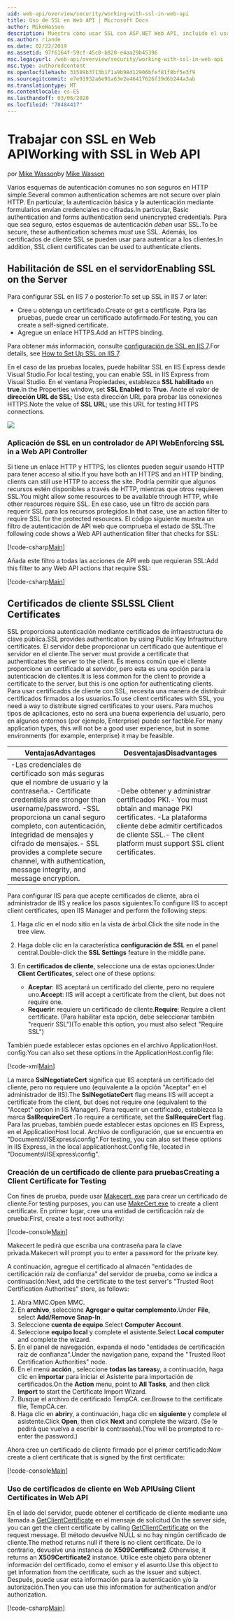 ```yaml
---
uid: web-api/overview/security/working-with-ssl-in-web-api
title: Uso de SSL en Web API | Microsoft Docs
author: MikeWasson
description: Muestra cómo usar SSL con ASP.NET Web API, incluido el uso de certificados de cliente SSL.
ms.author: riande
ms.date: 02/22/2019
ms.assetid: 97f6164f-59cf-45c0-b820-e4aa29b45396
msc.legacyurl: /web-api/overview/security/working-with-ssl-in-web-api
msc.type: authoredcontent
ms.openlocfilehash: 31589b3713b1f1a9b98d12906bfef81f8bf5e3f9
ms.sourcegitcommit: e7e91932a6e91a63e2e46417626f39d6b244a3ab
ms.translationtype: MT
ms.contentlocale: es-ES
ms.lasthandoff: 03/06/2020
ms.locfileid: "78484417"
---
```

# <a name="working-with-ssl-in-web-api"></a><span data-ttu-id="565fb-103">Trabajar con SSL en Web API</span><span class="sxs-lookup"><span data-stu-id="565fb-103">Working with SSL in Web API</span></span>

<span data-ttu-id="565fb-104">por [Mike Wasson](https://github.com/MikeWasson)</span><span class="sxs-lookup"><span data-stu-id="565fb-104">by [Mike Wasson](https://github.com/MikeWasson)</span></span>

<span data-ttu-id="565fb-105">Varios esquemas de autenticación comunes no son seguros en HTTP simple.</span><span class="sxs-lookup"><span data-stu-id="565fb-105">Several common authentication schemes are not secure over plain HTTP.</span></span> <span data-ttu-id="565fb-106">En particular, la autenticación básica y la autenticación mediante formularios envían credenciales no cifradas.</span><span class="sxs-lookup"><span data-stu-id="565fb-106">In particular, Basic authentication and forms authentication send unencrypted credentials.</span></span> <span data-ttu-id="565fb-107">Para que sea seguro, estos esquemas de autenticación *deben* usar SSL.</span><span class="sxs-lookup"><span data-stu-id="565fb-107">To be secure, these authentication schemes *must* use SSL.</span></span> <span data-ttu-id="565fb-108">Además, los certificados de cliente SSL se pueden usar para autenticar a los clientes.</span><span class="sxs-lookup"><span data-stu-id="565fb-108">In addition, SSL client certificates can be used to authenticate clients.</span></span>

## <a name="enabling-ssl-on-the-server"></a><span data-ttu-id="565fb-109">Habilitación de SSL en el servidor</span><span class="sxs-lookup"><span data-stu-id="565fb-109">Enabling SSL on the Server</span></span>

<span data-ttu-id="565fb-110">Para configurar SSL en IIS 7 o posterior:</span><span class="sxs-lookup"><span data-stu-id="565fb-110">To set up SSL in IIS 7 or later:</span></span>

- <span data-ttu-id="565fb-111">Cree u obtenga un certificado.</span><span class="sxs-lookup"><span data-stu-id="565fb-111">Create or get a certificate.</span></span> <span data-ttu-id="565fb-112">Para las pruebas, puede crear un certificado autofirmado.</span><span class="sxs-lookup"><span data-stu-id="565fb-112">For testing, you can create a self-signed certificate.</span></span>
- <span data-ttu-id="565fb-113">Agregue un enlace HTTPS.</span><span class="sxs-lookup"><span data-stu-id="565fb-113">Add an HTTPS binding.</span></span>

<span data-ttu-id="565fb-114">Para obtener más información, consulte [configuración de SSL en IIS 7](https://www.iis.net/learn/manage/configuring-security/how-to-set-up-ssl-on-iis).</span><span class="sxs-lookup"><span data-stu-id="565fb-114">For details, see [How to Set Up SSL on IIS 7](https://www.iis.net/learn/manage/configuring-security/how-to-set-up-ssl-on-iis).</span></span>

<span data-ttu-id="565fb-115">En el caso de las pruebas locales, puede habilitar SSL en IIS Express desde Visual Studio.</span><span class="sxs-lookup"><span data-stu-id="565fb-115">For local testing, you can enable SSL in IIS Express from Visual Studio.</span></span> <span data-ttu-id="565fb-116">En el ventana Propiedades, establezca **SSL habilitado** en **true**.</span><span class="sxs-lookup"><span data-stu-id="565fb-116">In the Properties window, set **SSL Enabled** to **True**.</span></span> <span data-ttu-id="565fb-117">Anote el valor de **dirección URL de SSL**; Use esta dirección URL para probar las conexiones HTTPS.</span><span class="sxs-lookup"><span data-stu-id="565fb-117">Note the value of **SSL URL**; use this URL for testing HTTPS connections.</span></span>

![](working-with-ssl-in-web-api/_static/image1.png)

### <a name="enforcing-ssl-in-a-web-api-controller"></a><span data-ttu-id="565fb-118">Aplicación de SSL en un controlador de API Web</span><span class="sxs-lookup"><span data-stu-id="565fb-118">Enforcing SSL in a Web API Controller</span></span>

<span data-ttu-id="565fb-119">Si tiene un enlace HTTP y HTTPS, los clientes pueden seguir usando HTTP para tener acceso al sitio.</span><span class="sxs-lookup"><span data-stu-id="565fb-119">If you have both an HTTPS and an HTTP binding, clients can still use HTTP to access the site.</span></span> <span data-ttu-id="565fb-120">Podría permitir que algunos recursos estén disponibles a través de HTTP, mientras que otros requieren SSL.</span><span class="sxs-lookup"><span data-stu-id="565fb-120">You might allow some resources to be available through HTTP, while other resources require SSL.</span></span> <span data-ttu-id="565fb-121">En ese caso, use un filtro de acción para requerir SSL para los recursos protegidos.</span><span class="sxs-lookup"><span data-stu-id="565fb-121">In that case, use an action filter to require SSL for the protected resources.</span></span> <span data-ttu-id="565fb-122">El código siguiente muestra un filtro de autenticación de API web que comprueba el estado de SSL:</span><span class="sxs-lookup"><span data-stu-id="565fb-122">The following code shows a Web API authentication filter that checks for SSL:</span></span>

[!code-csharp[Main](working-with-ssl-in-web-api/samples/sample1.cs)]

<span data-ttu-id="565fb-123">Añada este filtro a todas las acciones de API web que requieran SSL:</span><span class="sxs-lookup"><span data-stu-id="565fb-123">Add this filter to any Web API actions that require SSL:</span></span>

[!code-csharp[Main](working-with-ssl-in-web-api/samples/sample2.cs)]

## <a name="ssl-client-certificates"></a><span data-ttu-id="565fb-124">Certificados de cliente SSL</span><span class="sxs-lookup"><span data-stu-id="565fb-124">SSL Client Certificates</span></span>

<span data-ttu-id="565fb-125">SSL proporciona autenticación mediante certificados de infraestructura de clave pública.</span><span class="sxs-lookup"><span data-stu-id="565fb-125">SSL provides authentication by using Public Key Infrastructure certificates.</span></span> <span data-ttu-id="565fb-126">El servidor debe proporcionar un certificado que autentique el servidor en el cliente.</span><span class="sxs-lookup"><span data-stu-id="565fb-126">The server must provide a certificate that authenticates the server to the client.</span></span> <span data-ttu-id="565fb-127">Es menos común que el cliente proporcione un certificado al servidor, pero esta es una opción para la autenticación de clientes.</span><span class="sxs-lookup"><span data-stu-id="565fb-127">It is less common for the client to provide a certificate to the server, but this is one option for authenticating clients.</span></span> <span data-ttu-id="565fb-128">Para usar certificados de cliente con SSL, necesita una manera de distribuir certificados firmados a los usuarios.</span><span class="sxs-lookup"><span data-stu-id="565fb-128">To use client certificates with SSL, you need a way to distribute signed certificates to your users.</span></span> <span data-ttu-id="565fb-129">Para muchos tipos de aplicaciones, esto no será una buena experiencia del usuario, pero en algunos entornos (por ejemplo, Enterprise) puede ser factible.</span><span class="sxs-lookup"><span data-stu-id="565fb-129">For many application types, this will not be a good user experience, but in some environments (for example, enterprise) it may be feasible.</span></span>

| <span data-ttu-id="565fb-130">Ventajas</span><span class="sxs-lookup"><span data-stu-id="565fb-130">Advantages</span></span> | <span data-ttu-id="565fb-131">Desventajas</span><span class="sxs-lookup"><span data-stu-id="565fb-131">Disadvantages</span></span> |
| --- | --- |
| <span data-ttu-id="565fb-132">-Las credenciales de certificado son más seguras que el nombre de usuario y la contraseña.</span><span class="sxs-lookup"><span data-stu-id="565fb-132">- Certificate credentials are stronger than username/password.</span></span> <span data-ttu-id="565fb-133">-SSL proporciona un canal seguro completo, con autenticación, integridad de mensajes y cifrado de mensajes.</span><span class="sxs-lookup"><span data-stu-id="565fb-133">- SSL provides a complete secure channel, with authentication, message integrity, and message encryption.</span></span> | <span data-ttu-id="565fb-134">-Debe obtener y administrar certificados PKI.</span><span class="sxs-lookup"><span data-stu-id="565fb-134">- You must obtain and manage PKI certificates.</span></span> <span data-ttu-id="565fb-135">-La plataforma cliente debe admitir certificados de cliente SSL.</span><span class="sxs-lookup"><span data-stu-id="565fb-135">- The client platform must support SSL client certificates.</span></span> |

<span data-ttu-id="565fb-136">Para configurar IIS para que acepte certificados de cliente, abra el administrador de IIS y realice los pasos siguientes:</span><span class="sxs-lookup"><span data-stu-id="565fb-136">To configure IIS to accept client certificates, open IIS Manager and perform the following steps:</span></span>

1. <span data-ttu-id="565fb-137">Haga clic en el nodo sitio en la vista de árbol.</span><span class="sxs-lookup"><span data-stu-id="565fb-137">Click the site node in the tree view.</span></span>
2. <span data-ttu-id="565fb-138">Haga doble clic en la característica **configuración de SSL** en el panel central.</span><span class="sxs-lookup"><span data-stu-id="565fb-138">Double-click the **SSL Settings** feature in the middle pane.</span></span>
3. <span data-ttu-id="565fb-139">En **certificados de cliente**, seleccione una de estas opciones:</span><span class="sxs-lookup"><span data-stu-id="565fb-139">Under **Client Certificates**, select one of these options:</span></span> 

    - <span data-ttu-id="565fb-140">**Aceptar**: IIS aceptará un certificado del cliente, pero no requiere uno.</span><span class="sxs-lookup"><span data-stu-id="565fb-140">**Accept**: IIS will accept a certificate from the client, but does not require one.</span></span>
    - <span data-ttu-id="565fb-141">**Requerir**: requiere un certificado de cliente.</span><span class="sxs-lookup"><span data-stu-id="565fb-141">**Require**: Require a client certificate.</span></span> <span data-ttu-id="565fb-142">(Para habilitar esta opción, debe seleccionar también "requerir SSL")</span><span class="sxs-lookup"><span data-stu-id="565fb-142">(To enable this option, you must also select "Require SSL")</span></span>

<span data-ttu-id="565fb-143">También puede establecer estas opciones en el archivo ApplicationHost. config:</span><span class="sxs-lookup"><span data-stu-id="565fb-143">You can also set these options in the ApplicationHost.config file:</span></span>

[!code-xml[Main](working-with-ssl-in-web-api/samples/sample3.xml)]

<span data-ttu-id="565fb-144">La marca **SslNegotiateCert** significa que IIS aceptará un certificado del cliente, pero no requiere uno (equivalente a la opción "Aceptar" en el administrador de IIS).</span><span class="sxs-lookup"><span data-stu-id="565fb-144">The **SslNegotiateCert** flag means IIS will accept a certificate from the client, but does not require one (equivalent to the "Accept" option in IIS Manager).</span></span> <span data-ttu-id="565fb-145">Para requerir un certificado, establezca la marca **SslRequireCert** .</span><span class="sxs-lookup"><span data-stu-id="565fb-145">To require a certificate, set the **SslRequireCert** flag.</span></span> <span data-ttu-id="565fb-146">Para las pruebas, también puede establecer estas opciones en IIS Express, en el ApplicationHost local. Archivo de configuración, que se encuentra en "Documents\IISExpress\config".</span><span class="sxs-lookup"><span data-stu-id="565fb-146">For testing, you can also set these options in IIS Express, in the local applicationhost.Config file, located in "Documents\IISExpress\config".</span></span>

### <a name="creating-a-client-certificate-for-testing"></a><span data-ttu-id="565fb-147">Creación de un certificado de cliente para pruebas</span><span class="sxs-lookup"><span data-stu-id="565fb-147">Creating a Client Certificate for Testing</span></span>

<span data-ttu-id="565fb-148">Con fines de prueba, puede usar [Makecert. exe](/windows/desktop/SecCrypto/makecert) para crear un certificado de cliente.</span><span class="sxs-lookup"><span data-stu-id="565fb-148">For testing purposes, you can use [MakeCert.exe](/windows/desktop/SecCrypto/makecert) to create a client certificate.</span></span> <span data-ttu-id="565fb-149">En primer lugar, cree una entidad de certificación raíz de prueba:</span><span class="sxs-lookup"><span data-stu-id="565fb-149">First, create a test root authority:</span></span>

[!code-console[Main](working-with-ssl-in-web-api/samples/sample4.cmd)]

<span data-ttu-id="565fb-150">Makecert le pedirá que escriba una contraseña para la clave privada.</span><span class="sxs-lookup"><span data-stu-id="565fb-150">Makecert will prompt you to enter a password for the private key.</span></span>

<span data-ttu-id="565fb-151">A continuación, agregue el certificado al almacén "entidades de certificación raíz de confianza" del servidor de prueba, como se indica a continuación:</span><span class="sxs-lookup"><span data-stu-id="565fb-151">Next, add the certificate to the test server's "Trusted Root Certification Authorities" store, as follows:</span></span>

1. <span data-ttu-id="565fb-152">Abra MMC.</span><span class="sxs-lookup"><span data-stu-id="565fb-152">Open MMC.</span></span>
2. <span data-ttu-id="565fb-153">En **archivo**, seleccione **Agregar o quitar complemento**.</span><span class="sxs-lookup"><span data-stu-id="565fb-153">Under **File**, select **Add/Remove Snap-In**.</span></span>
3. <span data-ttu-id="565fb-154">Seleccione **cuenta de equipo**.</span><span class="sxs-lookup"><span data-stu-id="565fb-154">Select **Computer Account**.</span></span>
4. <span data-ttu-id="565fb-155">Seleccione **equipo local** y complete el asistente.</span><span class="sxs-lookup"><span data-stu-id="565fb-155">Select **Local computer** and complete the wizard.</span></span>
5. <span data-ttu-id="565fb-156">En el panel de navegación, expanda el nodo "entidades de certificación raíz de confianza".</span><span class="sxs-lookup"><span data-stu-id="565fb-156">Under the navigation pane, expand the "Trusted Root Certification Authorities" node.</span></span>
6. <span data-ttu-id="565fb-157">En el menú **acción** , seleccione **todas las tareas**y, a continuación, haga clic en **importar** para iniciar el Asistente para importación de certificados.</span><span class="sxs-lookup"><span data-stu-id="565fb-157">On the **Action** menu, point to **All Tasks**, and then click **Import** to start the Certificate Import Wizard.</span></span>
7. <span data-ttu-id="565fb-158">Busque el archivo de certificado TempCA. cer.</span><span class="sxs-lookup"><span data-stu-id="565fb-158">Browse to the certificate file, TempCA.cer.</span></span>
8. <span data-ttu-id="565fb-159">Haga clic en **abrir**y, a continuación, haga clic en **siguiente** y complete el asistente.</span><span class="sxs-lookup"><span data-stu-id="565fb-159">Click **Open**, then click **Next** and complete the wizard.</span></span> <span data-ttu-id="565fb-160">(Se le pedirá que vuelva a escribir la contraseña).</span><span class="sxs-lookup"><span data-stu-id="565fb-160">(You will be prompted to re-enter the password.)</span></span>

<span data-ttu-id="565fb-161">Ahora cree un certificado de cliente firmado por el primer certificado:</span><span class="sxs-lookup"><span data-stu-id="565fb-161">Now create a client certificate that is signed by the first certificate:</span></span>

[!code-console[Main](working-with-ssl-in-web-api/samples/sample5.cmd)]

### <a name="using-client-certificates-in-web-api"></a><span data-ttu-id="565fb-162">Uso de certificados de cliente en Web API</span><span class="sxs-lookup"><span data-stu-id="565fb-162">Using Client Certificates in Web API</span></span>

<span data-ttu-id="565fb-163">En el lado del servidor, puede obtener el certificado de cliente mediante una llamada a [GetClientCertificate](https://msdn.microsoft.com/library/system.net.http.httprequestmessageextensions.getclientcertificate.aspx) en el mensaje de solicitud.</span><span class="sxs-lookup"><span data-stu-id="565fb-163">On the server side, you can get the client certificate by calling [GetClientCertificate](https://msdn.microsoft.com/library/system.net.http.httprequestmessageextensions.getclientcertificate.aspx) on the request message.</span></span> <span data-ttu-id="565fb-164">El método devuelve NULL si no hay ningún certificado de cliente.</span><span class="sxs-lookup"><span data-stu-id="565fb-164">The method returns null if there is no client certificate.</span></span> <span data-ttu-id="565fb-165">De lo contrario, devuelve una instancia de **X509Certificate2** .</span><span class="sxs-lookup"><span data-stu-id="565fb-165">Otherwise, it returns an **X509Certificate2** instance.</span></span> <span data-ttu-id="565fb-166">Utilice este objeto para obtener información del certificado, como el emisor y el asunto.</span><span class="sxs-lookup"><span data-stu-id="565fb-166">Use this object to get information from the certificate, such as the issuer and subject.</span></span> <span data-ttu-id="565fb-167">Después, puede usar esta información para la autenticación y/o la autorización.</span><span class="sxs-lookup"><span data-stu-id="565fb-167">Then you can use this information for authentication and/or authorization.</span></span>

[!code-csharp[Main](working-with-ssl-in-web-api/samples/sample6.cs)]
